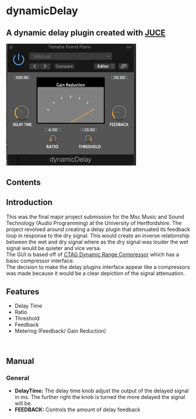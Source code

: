 # dynamicDelay
<!-- omit -->
## A dynamic delay plugin created with [JUCE](https://juce.com/)

<img src="Images/Screenshot 2022-11-19 at 19.13.40.png" width="70%">

<!-- omit -->
## Contents 
<!--omit -->

## Introduction
This was the final major project submission for the Msc Music and Sound Technology (Audio Programming) at the University of Hertfordshire. The project revolved around creating a delay plugin that attenuated its feedback loop in response to the dry signal. This would create an inverse relationship between the wet and dry signal where as the dry signal was louder the wet signal would be quieter and vice versa.<br/>
The GUI is based off of [CTAG Dynamic Range Compressor](https://github.com/p-hlp/CTAGDRC#readme) which has a baisc compressor interface.<br/>
The decision to make the delay plugins interface appear like a compressors was made because it would be a clear depiction of the signal attenuation.
<br/>
## Features
- Delay Time 
- Ratio
- Threshold
- Feedback
- Metering (Feedback/ Gain Reduction)
<br/>

## Manual
### General 
- **DelayTime:** The delay time knob adjust the output of the delayed signal in ms. The further right the knob is turned the more delayed the signal will be.
- **FEEDBACK:** Controls the amount of delay feedback


